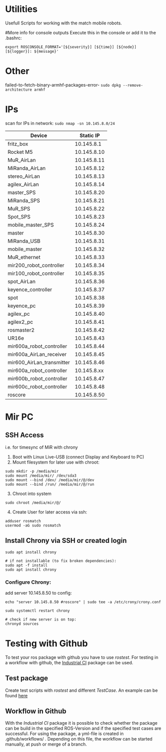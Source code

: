 # Utilities
Usefull Scripts for working with the match mobile robots.


#More info for console outputs
Execute this in the console or add it to the .bashrc:
```
export ROSCONSOLE_FORMAT='[${severity}] [${time}] [${node}] [${logger}]: ${message}'
```

# Other
failed-to-fetch-binary-armhf-packages-error-
```sudo dpkg --remove-architecture armhf```



# IPs
scan for IPs in network: ```sudo nmap -sn 10.145.8.0/24```


| Device  | Static IP |
| ------------- | ------------- |
| fritz_box | 10.145.8.1 |
| Rocket M5  |    10.145.8.10 |
| MuR_AirLan  | 10.145.8.11  |
| MiRanda_AirLan  | 10.145.8.12  |
| stereo_AirLan  | 10.145.8.13  |
| agilex_AirLan  | 10.145.8.14  |
| master_SPS  | 10.145.8.20  |
| MiRanda_SPS  | 10.145.8.21  |
| MuR_SPS  | 10.145.8.22  |
| Spot_SPS  | 10.145.8.23  |
| mobile_master_SPS  | 10.145.8.24  |
| master  | 10.145.8.30  |
| MiRanda_USB  | 10.145.8.31  |
| mobile_master  | 10.145.8.32  |
| MuR_ethernet  | 10.145.8.33  |
| mir200_robot_controller  | 10.145.8.34  |
| mir100_robot_controller  | 10.145.8.35  |
| spot_AirLan  | 10.145.8.36  |
| keyence_controller  | 10.145.8.37  |
| spot | 10.145.8.38  |
| keyence_pc  | 10.145.8.39  |
| agilex_pc  | 10.145.8.40  |
| agilex2_pc  | 10.145.8.41  |
| rosmaster2  | 10.145.8.42  |
| UR16e  | 10.145.8.43 |
| mir600a_robot_controller | 10.145.8.44 |
| mir600a_AirLan_receiver | 10.145.8.45 |
| mir600_AirLan_transmitter | 10.145.8.46 |
| mir600a_robot_controller | 10.145.8.xx |
| mir600b_robot_controller | 10.145.8.47 |
| mir600c_robot_controller | 10.145.8.48 |
| roscore | 10.145.8.50 |

# Mir PC
## SSH Access
i.e. for timesync of MiR with chrony
1. Boot with Linux Live-USB (connect Display and Keyboard to PC)
2. Mount filesystem for later use with chroot:
```
sudo mkdir -p /media/mir
sudo mount /media/mir/ /dev/sda3
sudo mount --bind /dev/ /media/mir/@/dev
sudo mount --bind /run/ /media/mir/@/run
```
3. Chroot into system
```
sudo chroot /media/mir/@/
```

4. Create User for later access via ssh:
```
adduser rosmatch
usermod -aG sudo rosmatch
```

## Install Chrony via SSH or created login
```
sudo apt install chrony

# if not installable (to fix broken dependencies):
sudo apt -f install
sudo apt install chrony
```

### Configure Chrony:
add server 10.145.8.50 to config:
```
echo "server 10.145.8.50 #roscore" | sudo tee -a /etc/crony/crony.conf

sudo systemctl restart chrony

# check if new server is on top:
chronyd sources
```

# Testing with Github
To test your ros package with github you have to use *rostest*. For testing in a workflow with github, the [Industrial CI](https://github.com/ros-industrial/industrial_ci.git) package can be used.

## Test package
Create test scripts with *rostest* and different *TestCase*. An example can be found [here](https://github.com/pumablattlaus/test_packages_tutorial)

## Workflow in Github
With the *Industrial CI* package it is possible to check whether the package can be build in the specified ROS-Version and if the specified test cases are successful.
For using the package, a yml-file is created in .github/workflows/ .
Depending on this file, the workflow can be started manually, at push or merge of a branch.

